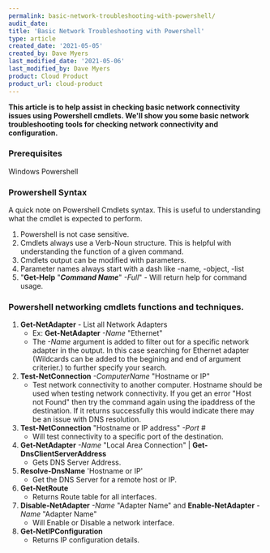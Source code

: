 ```yaml
---
permalink: basic-network-troubleshooting-with-powershell/
audit_date:
title: 'Basic Network Troubleshooting with Powershell'
type: article
created_date: '2021-05-05'
created_by: Dave Myers
last_modified_date: '2021-05-06'
last_modified_by: Dave Myers
product: Cloud Product
product_url: cloud-product
---
```



**This article is to help assist in checking basic network connectivity issues using Powershell cmdlets. We'll show you some basic network troubleshooting tools for checking network connectivity and configuration.**

### Prerequisites
Windows Powershell 

### Prowershell Syntax
A quick note on Powershell Cmdlets syntax. This is useful to understanding what the cmdlet is expected to perform.
1. Powershell is not case sensitive.
2. Cmdlets always use a Verb-Noun structure. This is helpful with understanding the function of a given command.
3. Cmdlets output can be modified with parameters.
4. Parameter names always start with a dash like -name, -object, -list
5. "**Get-Help** "***Command Name***" *-Full*" - Will return help for command usage.

### Powershell networking cmdlets functions and techniques.
    
1) **Get-NetAdapter**  - List all Network Adapters
    - Ex: **Get-NetAdapter**  *-Name* "Ethernet" 
    - The *-Name* argument is added to filter out for a specific network adapter in the output. In this case searching for  Ethernet adapter (Wildcards can be added to the begining and end of argument criterier.) to further specify your search.
2) **Test-NetConnection** *-ComputerName* "Hostname or IP" 
    - Test network connectivity to another computer. Hostname should be used when testing network connectivity. If you get an error "Host not Found" then try the command again using the ipaddress of the destination. If it returns successfully this would indicate there may be an issue with DNS resolution. 
3) **Test-NetConnection** "Hostname or IP address" *-Port* #  
    - Will test connectivity to a specific port of the destination.
4) **Get-NetAdapter** *-Name* "Local Area Connection" | **Get-DnsClientServerAddress** 
    - Gets DNS Server Address.
5) **Resolve-DnsName** 'Hostname or IP'
    - Get the DNS Server for a remote host or IP.
6) **Get-NetRoute**
    - Returns Route table for all interfaces. 
7) **Disable-NetAdapter** *-Name* "Adapter Name" and **Enable-NetAdapter** *-Name* "Adapter Name"
    - Will Enable or Disable a network interface.
8) **Get-NetIPConfiguration**
    - Returns IP configuration details.
